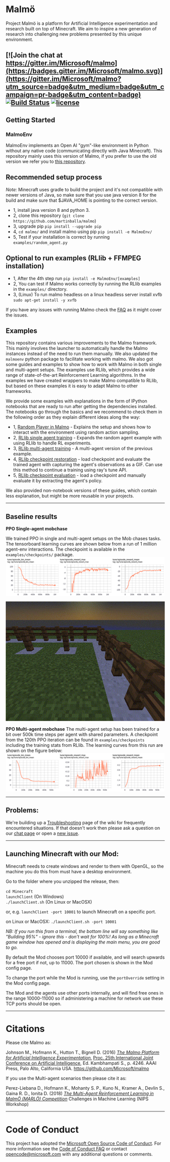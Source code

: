 # Malmö #
Project Malmö is a platform for Artificial Intelligence experimentation and research built on top of Minecraft. We aim to inspire a new generation of research into challenging new problems presented by this unique environment.

[![Join the chat at https://gitter.im/Microsoft/malmo](https://badges.gitter.im/Microsoft/malmo.svg)](https://gitter.im/Microsoft/malmo?utm_source=badge&utm_medium=badge&utm_campaign=pr-badge&utm_content=badge) [![Build Status](https://travis-ci.org/Microsoft/malmo.svg?branch=master)](https://travis-ci.org/Microsoft/malmo) [![license](https://img.shields.io/github/license/mashape/apistatus.svg?maxAge=2592000)](https://github.com/Microsoft/malmo/blob/master/LICENSE.txt)
----
## Getting Started ##

### MalmoEnv ###

MalmoEnv implements an Open AI "gym"-like environment in Python without any native code (communicating directly with Java Minecraft). This repository mainly uses this version of Malmo, if you prefer to use the old version we refer you to [this repository](https://github.com/microsoft/malmo).

## Recommended setup process 
*Note:* Minecraft uses gradle to build the project and it's not compatible with newer versions of Java, so make sure that you use java version 8 for the build and make sure that $JAVA_HOME is pointing to the correct version.
- 1, install java version 8 and python 3. 
- 2, clone this repository (```git clone https://github.com/martinballa/malmo```)
- 3, upgrade pip ```pip install --upgrade pip```
- 4, ```cd malmo/``` and install malmo using pip ```pip install -e MalmoEnv/```
- 5, Test if your installation is correct by running ```examples/random_agent.py```

## Optional to run examples (RLlib + FFMPEG installation)
- 1, After the 4th step run ```pip install -e MalmoEnv/[examples]```
- 2, You can test if Malmo works correctly by running the RLlib examples in the ```examples/``` directory.
- 3, (Linux) To run malmo headless on a linux headless server install xvfb ```sudo apt-get install -y xvfb```

If you have any issues with running Malmo check the [FAQ](examples/FAQ.md) as it might cover the issues.

## Examples
This repository contains various improvements to the Malmo framework. This mainly involves the launcher to automatically handle the Malmo instances instead of the need to run them manually. We also updated the ```malmoenv``` python package to facilitate working with malmo. We also got some guides and examples to show how to work with Malmo in both single and multi-agent setups. The examples use RLlib, which provides a wide range of state-of-the-art Reinforcement Learning algorithms. In the examples we have created wrappers to make Malmo compatible to RLlib, but based on these examples it is easy to adapt Malmo to other frameworks.

We provide some examples with explanations in the form of IPython notebooks that are ready to run after getting the dependencies installed.
The notebooks go through the basics and we recommend to check them in the following order as they explain different ideas along the way:
- 1, [Random Player in Malmo](examples/notebooks/random_agent_malmo.ipynb) - Explains the setup and shows how to interact with the environment using random action sampling.
- 2, [RLlib single agent training](examples/notebooks/rllib_single_agent.ipynb) - Expands the random agent example with using RLlib to handle RL experiments.
- 3, [RLlib multi-agent training](examples/notebooks/rllib_multi_agent.ipynb) - A multi-agent version of the previous example.
- 4, [RLlib checkpoint restoration](examples/notebooks/rllib_restore_checkpoint.ipynb) - load checkpoint and evaluate the trained agent with capturing the agent's observations as a GIF. Can use this method to continue a training using ray's tune API.
- 5, [RLlib checkpoint evaluation](examples/notebooks/rllib_evaluate_checkpoint.ipynb) - load a checkpoint and manually evaluate it by extracting the agent's policy.

We also provided non-notebook versions of these guides, which contain less explanation, but might be more reusable in your projects.

----
## Baseline results
**PPO Single-agent mobchase**

We trained PPO in single and multi-agent setups on the Mob chases tasks. The tensorboard learning curves are shown below from a run of 1 million agent-env interactions. The checkpoint is available in the ```examples/checkpoints/``` package.
![Single Agent PPO learning curves](examples/imgs/PPO_single_agent_mobchase.png)

![Evaluation](examples/imgs/PPO_single_agent_mobchase.gif)

**PPO Multi-agent mobchase**
The multi-agent setup has been trained for a bit over 500k time steps per agent with shared parameters. A checkpoint from the 120th PPO iteration can be found in ```examples/checkpoints``` including the training stats from RLlib. The learning curves from this run are shown on the figure below:
![Multi-Agent PPO learning curves](examples/imgs/PPO_multi_agent_mobchase.png)

----

## Problems: ##

We're building up a [Troubleshooting](https://github.com/Microsoft/malmo/wiki/Troubleshooting) page of the wiki for frequently encountered situations. If that doesn't work then please ask a question on our [chat page](https://gitter.im/Microsoft/malmo) or open a [new issue](https://github.com/Microsoft/malmo/issues/new).

----

## Launching Minecraft with our Mod: ##

Minecraft needs to create windows and render to them with OpenGL, so the machine you do this from must have a desktop environment.

Go to the folder where you unzipped the release, then:

`cd Minecraft`  
`launchClient` (On Windows)  
`./launchClient.sh` (On Linux or MacOSX)

or, e.g. `launchClient -port 10001` to launch Minecraft on a specific port.

on Linux or MacOSX: `./launchClient.sh -port 10001`

*NB: If you run this from a terminal, the bottom line will say something like "Building 95%" - ignore this - don't wait for 100%! As long as a Minecraft game window has opened and is displaying the main menu, you are good to go.*

By default the Mod chooses port 10000 if available, and will search upwards for a free port if not, up to 11000.
The port chosen is shown in the Mod config page.

To change the port while the Mod is running, use the `portOverride` setting in the Mod config page.

The Mod and the agents use other ports internally, and will find free ones in the range 10000-11000 so if administering
a machine for network use these TCP ports should be open.

----

# Citations #

Please cite Malmo as:

Johnson M., Hofmann K., Hutton T., Bignell D. (2016) [_The Malmo Platform for Artificial Intelligence Experimentation._](http://www.ijcai.org/Proceedings/16/Papers/643.pdf) [Proc. 25th International Joint Conference on Artificial Intelligence](http://www.ijcai.org/Proceedings/2016), Ed. Kambhampati S., p. 4246. AAAI Press, Palo Alto, California USA. https://github.com/Microsoft/malmo

If you use the Multi-agent scenarios then please cite it as:

Perez-Liebana D., Hofmann K., Mohanty S. P., Kuno N., Kramer A., Devlin S., Gaina R. D., Ionita D. (2018) [_The Multi-Agent Reinforcement Learning in MalmÖ (MARLÖ) Competition_](https://arxiv.org/abs/1901.08129) Challenges in Machine Learning (NIPS Workshop)

----

# Code of Conduct #

This project has adopted the [Microsoft Open Source Code of Conduct](https://opensource.microsoft.com/codeofconduct/). For more information see the [Code of Conduct FAQ](https://opensource.microsoft.com/codeofconduct/faq/) or contact [opencode@microsoft.com](mailto:opencode@microsoft.com) with any additional questions or comments.
